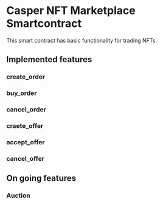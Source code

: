 # Casper NFT Marketplace Smartcontract
This smart contract has basic functionality for trading NFTs.

## Implemented features

### create_order
### buy_order
### cancel_order
### craete_offer
### accept_offer
### cancel_offer

## On going features

### Auction